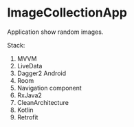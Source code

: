 # ImageCollectionApp

Application show random images.

Stack:

1. MVVM
2. LiveData
3. Dagger2 Android
4. Room
5. Navigation component
6. RxJava2
7. CleanArchitecture
8. Kotlin
9. Retrofit


